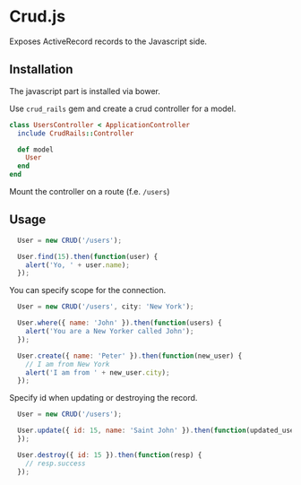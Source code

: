 # Crud.js

Exposes ActiveRecord records to the Javascript side.

## Installation

The javascript part is installed via bower.

Use ``crud_rails`` gem and create a crud controller for a model.

```ruby
class UsersController < ApplicationController
  include CrudRails::Controller

  def model
    User
  end
end
```

Mount the controller on a route (f.e. ``/users``)

## Usage

```js
  User = new CRUD('/users');

  User.find(15).then(function(user) {
    alert('Yo, ' + user.name);
  });
```

You can specify scope for the connection.

```js
  User = new CRUD('/users', city: 'New York');

  User.where({ name: 'John' }).then(function(users) {
    alert('You are a New Yorker called John');
  });

  User.create({ name: 'Peter' }).then(function(new_user) {
    // I am from New York
    alert('I am from ' + new_user.city);
  });
```

Specify id when updating or destroying the record.

```js
  User = new CRUD('/users');

  User.update({ id: 15, name: 'Saint John' }).then(function(updated_user) {
  });

  User.destroy({ id: 15 }).then(function(resp) {
    // resp.success
  });
```
